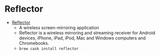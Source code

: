 # Reflector
- [Reflector](https://www.airsquirrels.com/reflector/)
  -  A wireless screen-mirroring application
  - Reflector is a wireless mirroring and streaming receiver for Android devices, iPhone, iPad, iPod, Mac and Windows computers and Chromebooks.
  - `brew cask install reflector`
